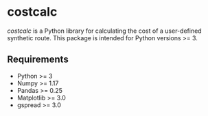 # costcalc

*costcalc* is a Python library for calculating the cost of a user-defined 
synthetic route. This package is intended for Python versions >= 3.

## Requirements

* Python >= 3
* Numpy >= 1.17
* Pandas >= 0.25
* Matplotlib >= 3.0
* gspread >= 3.0
